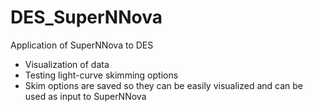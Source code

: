 # DES_SuperNNova
Application of SuperNNova to DES

- Visualization of data
- Testing light-curve skimming options
- Skim options are saved so they can be easily visualized and can be used as input to SuperNNova